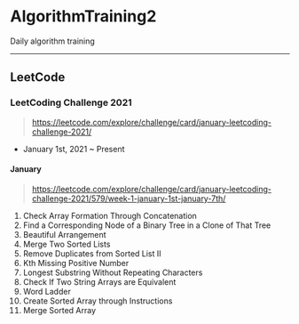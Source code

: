 # AlgorithmTraining2
Daily algorithm training
<hr>

## LeetCode
### LeetCoding Challenge 2021
> https://leetcode.com/explore/challenge/card/january-leetcoding-challenge-2021/

* January 1st, 2021 ~ Present

#### January
> https://leetcode.com/explore/challenge/card/january-leetcoding-challenge-2021/579/week-1-january-1st-january-7th/

01. Check Array Formation Through Concatenation 
02. Find a Corresponding Node of a Binary Tree in a Clone of That Tree
03. Beautiful Arrangement
04. Merge Two Sorted Lists
05. Remove Duplicates from Sorted List II
06. Kth Missing Positive Number
07. Longest Substring Without Repeating Characters
08. Check If Two String Arrays are Equivalent
09. Word Ladder
10. Create Sorted Array through Instructions
11. Merge Sorted Array
